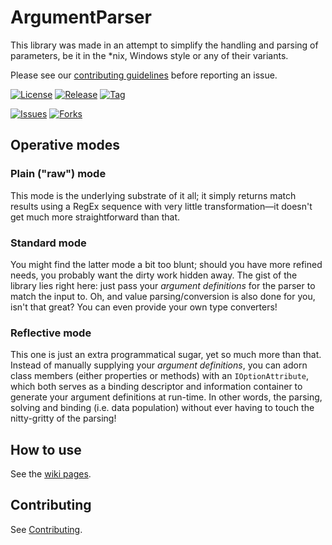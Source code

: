 # ArgumentParser
This library was made in an attempt to simplify the handling and parsing of parameters, be it in the \*nix, Windows style or any of their variants.

Please see our [contributing guidelines](./CONTRIBUTING.md) before reporting an issue.

[![License](https://img.shields.io/badge/license-GPLv3-blue.svg)](./LICENSE)
[![Release](https://img.shields.io/github/release/louistakepillz/argumentparser.svg)](../../releases)
[![Tag](https://img.shields.io/github/tag/louistakepillz/argumentparser.svg)](../../tags)

[![Issues](https://img.shields.io/github/issues/louistakepillz/argumentparser.svg)](../../issues)
[![Forks](https://img.shields.io/github/forks/louistakepillz/argumentparser.svg)](../../network)

## Operative modes

### Plain ("raw") mode

  This mode is the underlying substrate of it all; it simply returns match results using a RegEx sequence with very little transformation&mdash;it doesn't get much more straightforward than that.

### Standard mode

  You might find the latter mode a bit too blunt; should you have more refined needs, you probably want the dirty work hidden away. The gist of the library lies right here: just pass your *argument definitions* for the parser to match the input to.
  Oh, and value parsing/conversion is also done for you, isn't that great? You can even provide your own type converters!

### Reflective mode

  This one is just an extra programmatical sugar, yet so much more than that. Instead of manually supplying your *argument definitions*, you can adorn class members (either properties or methods) with an `IOptionAttribute`, which both serves as a binding descriptor and information container to generate your argument definitions at run-time. In other words, the parsing, solving and binding (i.e. data population) without ever having to touch the nitty-gritty of the parsing!

## How to use

See the [wiki pages](../../wiki).

## Contributing

See [Contributing](./CONTRIBUTING.md).

